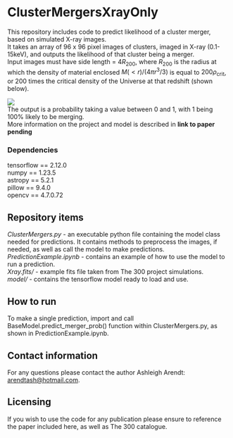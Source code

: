 # ClusterMergersXrayOnly
This repository includes code to predict likelihood of a cluster merger, based on simulated X-ray images.     
It takes an array of 96 x 96 pixel images of clusters, imaged in X-ray (0.1-15keV), and outputs the likelihood of that cluster being a merger.    
Input images must have side length = $4R_{200}$, where $R_{200}$ is the radius at which the density of material enclosed $M({<}r) / (4\pi r^{3}/3)$ is equal to $200\rho_\mathrm{crit}$, or 200 times the critical density of the Universe at that redshift (shown below).

![](r200_size_requirement.png)    
The output is a probability taking a value between 0 and 1, with 1 being 100% likely to be merging.    
More information on the project and model is described in **link to paper pending**


### Dependencies
tensorflow == 2.12.0    
numpy == 1.23.5     
astropy == 5.2.1    
pillow == 9.4.0    
opencv == 4.7.0.72

## Repository items
*ClusterMergers.py* - an executable python file containing the model class needed for predictions. It contains methods to preprocess the images, if needed, as well as call the model to make predictions.    
*PredictionExample.ipynb* - contains an example of how to use the model to run a prediction.    
*Xray.fits/* - example fits file taken from The 300 project simulations.    
*model/* - contains the tensorflow model ready to load and use.

## How to run
To make a single prediction, import and call BaseModel.predict_merger_prob() function within ClusterMergers.py, as shown in PredictionExample.ipynb.

## Contact information
For any questions please contact the author Ashleigh Arendt: [arendtash@hotmail.com](arendtash@hotmail.com). 

## Licensing
If you wish to use the code for any publication please ensure to reference the paper included here, as well as The 300 catalogue.